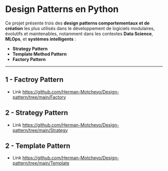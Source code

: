 #  Design Patterns en Python

Ce projet présente trois des **design patterns comportementaux et de création** les plus utilisés dans le développement de logiciels modulaires, évolutifs et maintenables, notamment dans les contextes **Data Science**, **MLOps**, et **systèmes intelligents** :

-  **Strategy Pattern**
-  **Template Method Pattern**
-  **Factory Pattern**

---

## 1 - Factroy Pattern 

* Link https://github.com/Herman-Motcheyo/Design-pattern/tree/main/Factory

## 2 - Strategy Pattern 

* Link https://github.com/Herman-Motcheyo/Design-pattern/tree/main/Strategy

## 2 - Template Pattern 

* Link https://github.com/Herman-Motcheyo/Design-pattern/tree/main/Template